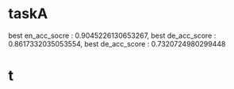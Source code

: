 # taskA
best en_acc_socre : 0.9045226130653267, best de_acc_score : 0.8617332035053554, best de_acc_score : 0.7320724980299448

# t